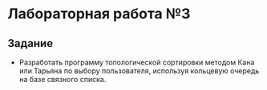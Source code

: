 # Лабораторная работа №3

## Задание

- Разработать программу топологической сортировки методом Кана или Тарьяна по выбору пользователя, используя кольцевую очередь на базе связного списка.
